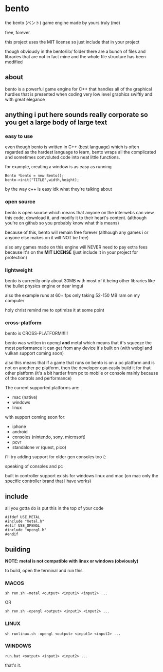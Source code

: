 # bento

the bento (ベント) game engine made by yours truly (me)

free, forever

this project uses the MIT license so just include that in your project

though obviously in the bento/lib/ folder there are a bunch of files and libraries that are not in fact mine and the whole file structure has been modified

## about

bento is a powerful game engine for C++ that handles all of the graphical hurdles that is presented when coding very low level graphics swiftly and with great elegance

## anything i put here sounds really corporate so you get a large body of large text

### easy to use

even though bento is written in C++ (best language) which is often regarded as the hardest language to learn, bento wraps all the complicated and sometimes convoluted code into neat little functions.

for example, creating a window is as easy as running
```
Bento *bento = new Bento();
bento->init("TITLE",width,height);
```

by the way c++ is easy idk what they're talking about

### open source

bento is open source which means that anyone on the interwebs can view this code, download it, and modify it to their heart's content. (although you're on github so you probably know what this means)

because of this, bento will remain free forever (although any games i or anyone else makes on it will NOT be free)

also any games made on this engine will NEVER need to pay extra fees because it's on the **MIT LICENSE** (just include it in your project for protection)

### lightweight

bento is currently only about 30MB with most of it being other libraries like the bullet physics engine or dear imgui

also the example runs at 60+ fps only taking 52-150 MB ram on my computer

holy christ remind me to optimize it at some point

### cross-platform

bento is CROSS-PLATFORM!!!!!

bento was written in opengl **and** metal which means that it's squeeze the most performance it can get from any device it's built on (with webgl and vulkan support coming soon)

also this means that if a game that runs on bento is on a pc platform and is not on another pc platform, then the developer can easily build it for that other platform (it's a bit harder from pc to mobile or console mainly because of the controls and performance)


The current supported platforms are:
- mac (native)
- windows
- linux

with support coming soon for:
- iphone
- android
- consoles (nintendo, sony, microsoft)
- pcvr
- standalone vr (quest, pico)

i'll try adding support for older gen consoles too (:


speaking of consoles and pc

built in controller support exists for windows linux and mac (on mac only the specific controller brand that i have works)

## include


all you gotta do is put this in the top of your code

```
#ifdef USE_METAL
#include "metal.h"
#elif USE_OPENGL
#include "opengl.h"
#endif
```


## building

**NOTE: metal is not compatible with linux or windows (obviously)**

to build, open the terminal and run this

### MACOS

```
sh run.sh -metal <output> <input1> <input2> ...
```
OR
```
sh run.sh -opengl <output> <input1> <input2> ...
```

### LINUX


```
sh runlinux.sh -opengl <output> <input1> <input2> ...
```

### WINDOWS

```
run.bat <output> <input1> <input2> ...
```

that's it.
